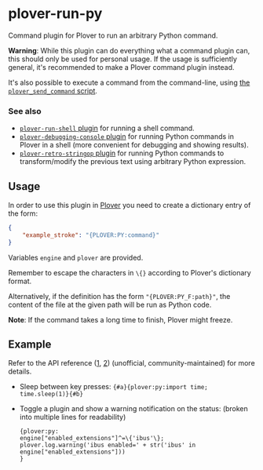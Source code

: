 # plover-run-py
Command plugin for Plover to run an arbitrary Python command.

**Warning**: While this plugin can do everything what a command plugin can, this should
only be used for personal usage. If the usage is sufficiently general, it's recommended to make
a Plover command plugin instead.

It's also possible to execute a command from the command-line, using
[the `plover_send_command` script](https://plover.readthedocs.io/en/latest/cli_reference.html#sending-commands).

### See also

* [`plover-run-shell` plugin](https://github.com/user202729/plover_run_shell) for running a shell command.
* [`plover-debugging-console` plugin](https://github.com/user202729/plover-debugging-console) for
running Python commands in Plover in a shell (more convenient for debugging and showing results).
* [`plover-retro-stringop` plugin](https://github.com/buffet/plover_retro_stringop) for
running Python commands to transform/modify the previous text using arbitrary Python expression.

## Usage

In order to use this plugin in [Plover](https://github.com/openstenoproject/plover) you need to
create a dictionary entry of the form:

``` json
{
    "example_stroke": "{PLOVER:PY:command}"
}
```

Variables `engine` and `plover` are provided.

Remember to escape the characters in `\{}` according to Plover's dictionary format.

Alternatively, if the definition has the form `"{PLOVER:PY_F:path}"`, the content of the file
at the given path will be run as Python code.

**Note**: If the command takes a long time to finish, Plover might freeze.

## Example

Refer to the API reference ([1](https://plover.readthedocs.io/en/latest/api_reference.html),
[2](https://plover2.readthedocs.io/en/latest/api_reference.html)) (unofficial, community-maintained)
for more details.

* Sleep between key presses: `{#a}{plover:py:import time; time.sleep(1)}{#b}`
* Toggle a plugin and show a warning notification on the status: (broken into multiple lines for readability)

   ```
   {plover:py:
   engine["enabled_extensions"]^=\{'ibus'\};
   plover.log.warning('ibus enabled=' + str('ibus' in engine["enabled_extensions"]))
   }
   ```
